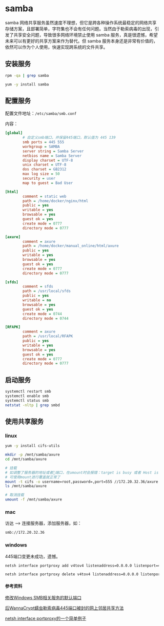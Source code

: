 # samba

samba 网络共享服务虽然速度不理想，但它是跨各种操作系统最稳定的网络共享存储方案，且部署简单，字符集也不会有任何问题。当然由于勒索病毒的出现，引发了共享安全问题，导致很多网络环境禁止使用 samba 服务，真是很遗憾，希望未来可以有更好的共享方案来作为替代。但 samba 服务本身还是非常有价值的，依然可以作为个人使用，快速实现跨系统的文件共享。

## 安装服务

```sh
rpm -qa | grep samba

yum -y install samba
```

## 配置服务

配置文件地址：`/etc/samba/smb.conf`

内容：

```ini
[global]
        # 自定义smb端口，并保留445端口，默认值为 445 139
        smb ports = 445 555
        workgroup = SAMBA
        server string = Samba Server
        netbios name = Samba Server
        display charset = UTF-8
        unix charset = UTF-8
        dos charset = GB2312
        max log size = 50
        security = user
        map to guest = Bad User

[html]
        comment = static web
        path = /home/docker/nginx/html
        public = yes
        writable = yes
        browsable = yes
        guest ok = yes
        create mode = 0777
        directory mode = 0777

[axure]
        comment = axure
        path = /home/docker/manual_online/html/axure
        public = yes
        writable = yes
        browsable = yes
        guest ok = yes
        create mode = 0777
        directory mode = 0777

[sfds]
        comment = sfds
        path = /usr/local/sfds
        public = yes
        writable = no
        browsable = yes
        guest ok = yes
        create mode = 0744
        directory mode = 0744

[RFAPK]
        comment = axure
        path = /usr/local/RFAPK
        public = yes
        writable = yes
        browsable = yes
        guest ok = yes
        create mode = 0777
        directory mode = 0777
```

## 启动服务

```sh
systemctl restart smb
systemctl enable smb
systemctl status smb
netstat -nltp | grep smbd
```

## 使用共享服务

### linux

```sh
yum -y install cifs-utils

mkdir -p /mnt/samba/axure
cd /mnt/samba/axure

# 挂载
# 如调整了服务器的地址或者端口，在umount时会报错：target is busy 或者 Host is down
# 可使用mount进行覆盖就正常了
mount -t cifs -o username=root,password=,port=555 //172.20.32.36/axure /mnt/samba/axure 
ls /mnt/samba/axure 

# 取消挂载
umount -f /mnt/samba/axure
```

### mac

访达 --> 连接服务器，添加服务器，如：

```sh
smb://172.20.32.36
```

### windows

445端口变更未成功，遗憾。

```bash
netsh interface portproxy add v4tov4 listenaddress=0.0.0.0 listenport=445 connectaddress=172.20.32.36 connectport=1314

netsh interface portproxy delete v4tov4 listenaddress=0.0.0.0 listenport=445
```

#### 参考资料

[修改Windows SMB相关服务的默认端口](http://www.360doc.com/content/19/0109/17/61724986_807731212.shtml)

[后WannaCrypt蠕虫勒索病毒445端口被封的网上邻居共享方法](https://dog.xmu.edu.cn/2017/05/19/windows-network-neighborhood.html)

[netsh interface portproxy的一个简单例子](https://www.cnblogs.com/hnsongbiao/p/9125067.html)

